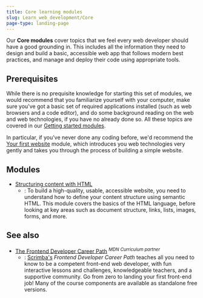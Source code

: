 ```yaml
---
title: Core learning modules
slug: Learn_web_development/Core
page-type: landing-page
---
```


<!-- {{LearnSidebar}} -->

Our **Core modules** cover topics that we feel every web developer should have a good grounding in. This includes all the information they need to design and build a basic, accessible web app that follows modern best practices, and manage and deploy their code using appropriate tools.

## Prerequisites

While there is no prequisite knowledge for starting this set of modules, we would recommend that you familiarize yourself with your computer, make sure you've got a basic set of required applications installed (such as web browsers and a code editor), and do some background reading on the web and web technologies, if you have no already done so. All these topics are covered in our [Getting started modules](/en-US/docs/Learn_web_development/Getting_started).

In particular, if you've never done any coding before, we'd recommend the [Your first website](/en-US/docs/Learn_web_development/Getting_started/Your_first_website) module, which introduces you web technologies very gently and takes you through the process of building a simple website.

## Modules

- [Structuring content with HTML](/en-US/docs/Learn_web_development/Core/Structuring_content)
  - : To build a high-quality, usable, accessible website, you need to understand how to define your content structure using semantic HTML. This module covers the basics of the HTML language, before looking at key areas such as document structure, links, lists, images, forms, and more.

## See also

- [The Frontend Developer Career Path](https://v2.scrimba.com/the-frontend-developer-career-path-c0j?via=mdn) <sup>_MDN Curriculum partner_</sup>
  - : [Scrimba's](https://scrimba.com?via=mdn) _Frontend Developer Career Path_ teaches all you need to know to be a competent front-end web developer, with fun interactive lessons and challenges, knowledgeable teachers, and a supportive community. Go from zero to landing your first front-end job! Many of the course components are available as standalone free versions.
